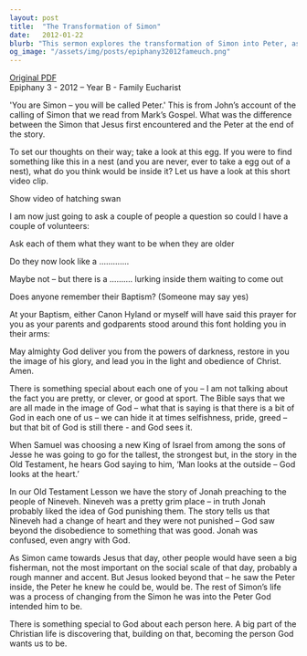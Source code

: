 ```yaml
---
layout: post
title:  "The Transformation of Simon"
date:   2012-01-22
blurb: "This sermon explores the transformation of Simon into Peter, as told in the Gospel of Mark. It uses the metaphor of an egg hatching into a swan to illustrate the potential for change and growth within each individual. The sermon emphasizes that God sees beyond our external appearances and values the inherent goodness within us."
og_image: "/assets/img/posts/epiphany32012fameuch.png"
---
```

[Original PDF](/assets/pdf/epiphany32012fameuch.pdf)    
Epiphany 3 - 2012 – Year B - Family Eucharist

'You are Simon – you will be called Peter.' This is from John’s account of the calling of Simon that we read from Mark’s Gospel. What was the difference between the Simon that Jesus first encountered and the Peter at the end of the story.

To set our thoughts on their way; take a look at this egg. If you were to find something like this in a nest (and you are never, ever to take a egg out of a nest), what do you think would be inside it? Let us have a look at this short video clip.

Show video of hatching swan

I am now just going to ask a couple of people a question so could I have a couple of volunteers:

Ask each of them what they want to be when they are older

Do they now look like a ………….

Maybe not – but there is a ………. lurking inside them waiting to come out

Does anyone remember their Baptism? (Someone may say yes)

At your Baptism, either Canon Hyland or myself will have said this prayer for you as your parents and godparents stood around this font holding you in their arms:

May almighty God deliver you from the powers of darkness,
restore in you the image of his glory,
and lead you in the light and obedience of Christ. Amen.

There is something special about each one of you – I am not talking about the fact you are pretty, or clever, or good at sport. The Bible says that we are all made in the image of God – what that is saying is that there is a bit of God in each one of us – we can hide it at times selfishness, pride, greed – but that bit of God is still there - and God sees it.

When Samuel was choosing a new King of Israel from among the sons of Jesse he was going to go for the tallest, the strongest but, in the story in the Old Testament, he hears God saying to him, ‘Man looks at the outside – God looks at the heart.’

In our Old Testament Lesson we have the story of Jonah preaching to the people of Nineveh. Nineveh was a pretty grim place – in truth Jonah probably liked the idea of God punishing them. The story tells us that Nineveh had a change of heart and they were not punished – God saw beyond the disobedience to something that was good. Jonah was confused, even angry with God.

As Simon came towards Jesus that day, other people would have seen a big fisherman, not the most important on the social scale of that day, probably a rough manner and accent. But Jesus looked beyond that – he saw the Peter inside, the Peter he knew he could be, would be. The rest of Simon’s life was a process of changing from the Simon he was into the Peter God intended him to be.

There is something special to God about each person here. A big part of the Christian life is discovering that, building on that, becoming the person God wants us to be.
